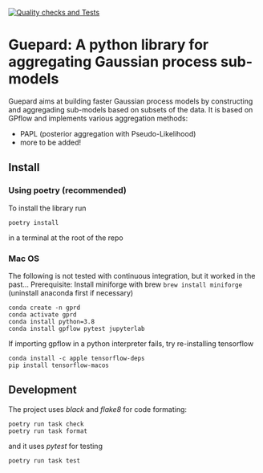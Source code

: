 [![Quality checks and Tests](https://github.com/NicolasDurrande/guepard/workflows/quality-checks.yaml/badge.svg)](https://github.com/NicolasDurrande/guepard/actions/workflows/quality-checks.yaml)

# Guepard: A python library for aggregating Gaussian process sub-models

Guepard aims at building faster Gaussian process models by constructing and aggregading sub-models based on subsets of the data. It is based on GPflow and implements various aggregation methods:
* PAPL (posterior aggregation with Pseudo-Likelihood)
* more to be added!

## Install

### Using poetry (recommended)
To install the library run
```
poetry install
```
in a terminal at the root of the repo

### Mac OS
The following is not tested with continuous integration, but it worked in the past...
Prerequisite: Install miniforge with brew `brew install miniforge` (uninstall anaconda first if necessary)
```
conda create -n gprd
conda activate gprd
conda install python=3.8
conda install gpflow pytest jupyterlab
```
If importing gpflow in a python interpreter fails, try re-installing tensorflow
```
conda install -c apple tensorflow-deps
pip install tensorflow-macos
```

## Development
The project uses *black* and *flake8* for code formating:
```
poetry run task check
poetry run task format
```
and it uses *pytest* for testing
```
poetry run task test
```